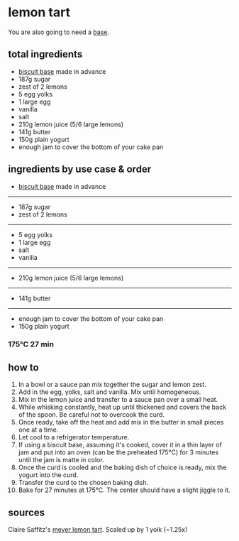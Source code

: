 # lemon tart

You are also going to need a [base](biscuit-base).

## total ingredients

- [biscuit base](biscuit-base) made in advance
- 187g sugar
- zest of 2 lemons
- 5 egg yolks
- 1 large egg
- vanilla
- salt
- 210g lemon juice (5/6 large lemons)
- 141g butter
- 150g plain yogurt
- enough jam to cover the bottom of your cake pan

## ingredients by use case & order

- [biscuit base](biscuit-base) made in advance
---
- 187g sugar
- zest of 2 lemons
---
- 5 egg yolks
- 1 large egg
- salt
- vanilla
---
- 210g lemon juice (5/6 large lemons)
---
- 141g butter
---
- enough jam to cover the bottom of your cake pan
- 150g plain yogurt

### 175°C 27 min

## how to

1. In a bowl or a sauce pan mix together the sugar and lemon zest.
2. Add in the egg, yolks, salt and vanilla. Mix until homogeneous.
3. Mix in the lemon juice and transfer to a sauce pan over a small heat.
4. While whisking constantly, heat up until thickened and covers the back of the spoon. Be careful not to overcook the curd.
5. Once ready, take off the heat and add mix in the butter in small pieces one at a time.
6. Let cool to a refrigerator temperature.
7. If using a biscuit base, assuming it's cooked, cover it in a thin layer of jam and put into an oven (can be the preheated 175°C) for 3 minutes until the jam is matte in color.
8. Once the curd is cooled and the baking dish of choice is ready, mix the yogurt into the curd.
9. Transfer the curd to the chosen baking dish.
10. Bake for 27 minutes at 175°C. The center should have a slight jiggle to it.

## sources

Claire Saffitz's [meyer lemon tart](https://www.youtube.com/watch?v=Fowgc-J4kCc). Scaled up by 1 yolk (~1.25x)
